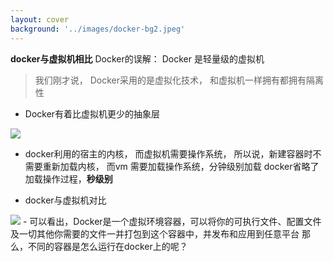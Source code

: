 ```yaml
---
layout: cover
background: '../images/docker-bg2.jpeg'
---
```


**docker与虚拟机相比**
<gradient-text class="text-yellow text-sm">
  Docker的误解： Docker 是轻量级的虚拟机
</gradient-text>

> 我们刚才说， Docker采用的是虚拟化技术， 和虚拟机一样拥有都拥有隔离性

<div class="flex justify-around gap-5 text-sm my-2">

  <div class="w-100">
  

  - Docker有着比虚拟机更少的抽象层
  
  <Image class="w-100" src="../images/vm&docker.png" />

  - docker利用的宿主的内核， 而虚拟机需要操作系统， 所以说，新建容器时不需要重新加载内核， 而vm 需要加载操作系统，分钟级别加载 docker省略了加载操作过程，**秒级别**
  </div>

  <div class="text-sm">
  
  - docker与虚拟机对比
  <Image class="w-120" src="../images/与虚拟机对比.png" />
  - 可以看出，Docker是一个虚拟环境容器，可以将你的可执行文件、配置文件及一切其他你需要的文件一并打包到这个容器中，并发布和应用到任意平台
  
  <gradient-text class="text-red">
    那么，不同的容器是怎么运行在docker上的呢？
  </gradient-text>

  </div>

</div>
